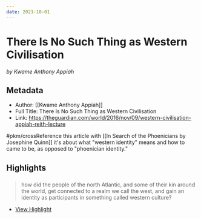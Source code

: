 ```yaml
---
date: 2021-10-01
---
```

# There Is No Such Thing as Western Civilisation
<cite>by Kwame Anthony Appiah</cite>

## Metadata
- Author: [[Kwame Anthony Appiah]]
- Full Title: There Is No Such Thing as Western Civilisation
- Link: https://theguardian.com/world/2016/nov/09/western-civilisation-appiah-reith-lecture

#pkm/crossReference this article with [[In Search of the Phoenicians by Josephine Quinn]] it's about what "western identity" means and how to came to be, as opposed to "phoenician identity."

## Highlights

###  

> how did the people of the north Atlantic, and some of their kin around the world, get connected to a realm we call the west, and gain an identity as participants in something called western culture?


 * [View Highlight](https://read.readwise.io/read/01fgynfpyhxv4s54yzs2c75nzm)
